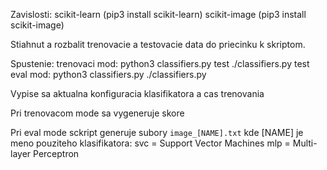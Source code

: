 Zavislosti:
  scikit-learn (pip3 install scikit-learn)
  scikit-image (pip3 install scikit-image)

Stiahnut a rozbalit trenovacie a testovacie data do priecinku k skriptom.

Spustenie:
  trenovaci mod:
    python3 classifiers.py test
    ./classifiers.py test
  eval mod:
    python3 classifiers.py
    ./classifiers.py

Vypise sa aktualna konfiguracia klasifikatora a cas trenovania

Pri trenovacom mode sa vygeneruje skore

Pri eval mode sckript generuje subory `image_[NAME].txt` kde [NAME] je meno
pouziteho klasifikatora: svc = Support Vector Machines
                         mlp = Multi-layer Perceptron
